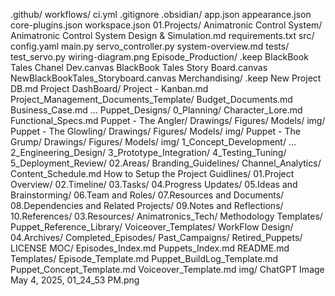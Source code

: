 .github/
    workflows/
        ci.yml
.gitignore
.obsidian/
    app.json
    appearance.json
    core-plugins.json
    workspace.json
01.Projects/
    Animatronic Control System/
        Animatronic Control System Design & Simulation.md
        requirements.txt
        src/
            config.yaml
            main.py
            servo_controller.py
        system-overview.md
        tests/
            test_servo.py
        wiring-diagram.png
    Episode_Production/
        .keep
        BlackBook Tales Chanel Dev.canvas
        BlackBook Tales Story Board.canvas
        NewBlackBookTales_Storyboard.canvas
    Merchandising/
        .keep
    New Project DB.md
    Project DashBoard/
        Project - Kanban.md
    Project_Management_Documents_Template/
        Budget_Documents.md
        Business_Case.md
        ...
    Puppet_Designs/
        0_Planning/
            Character_Lore.md
            Functional_Specs.md
            Puppet - The Angler/
                Drawings/
                Figures/
                Models/
                img/
            Puppet - The Glowling/
                Drawings/
                Figures/
                Models/
                img/
            Puppet - The Grump/
                Drawings/
                Figures/
                Models/
                img/
        1_Concept_Development/
            ...
        2_Engineering_Design/
        3_Prototype_Integration/
        4_Testing_Tuning/
        5_Deployment_Review/
02.Areas/
    Branding_Guidelines/
    Channel_Analytics/
    Content_Schedule.md
    How to Setup the Project Guidlines/
        01.Project Overview/
        02.Timeline/
        03.Tasks/
        04.Progress Updates/
        05.Ideas and Brainstorming/
        06.Team and Roles/
        07.Resources and Documents/
        08.Dependencies and Related Projects/
        09.Notes and Reflections/
        10.References/
03.Resources/
    Animatronics_Tech/
    Methodology Templates/
    Puppet_Reference_Library/
    Voiceover_Templates/
    WorkFlow Design/
04.Archives/
    Completed_Episodes/
    Past_Campaigns/
    Retired_Puppets/
LICENSE
MOC/
    Episodes_Index.md
    Puppets_Index.md
README.md
Templates/
    Episode_Template.md
    Puppet_BuildLog_Template.md
    Puppet_Concept_Template.md
    Voiceover_Template.md
img/
    ChatGPT Image May 4, 2025, 01_24_53 PM.png
